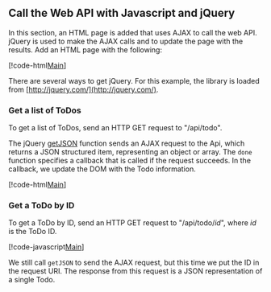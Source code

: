 ## Call the Web API with Javascript and jQuery

In this section, an HTML page is added that uses AJAX to call the web API. jQuery is used to make the AJAX calls and to update the page with the results. Add an HTML page with the following:

[!code-html[Main](samples/sample3.html)]

There are several ways to get jQuery. For this example, the library is loaded from [http://jquery.com/](http://jquery.com/).

### Get a list of ToDos

To get a list of ToDos, send an HTTP GET request to &quot;/api/todo&quot;.

The jQuery [getJSON](http://api.jquery.com/jQuery.getJSON/) function sends an AJAX request to the Api, which returns a JSON structured item, representing an object or array. The `done` function specifies a callback that is called if the request succeeds. In the callback, we update the DOM with the Todo information.

[!code-html[Main](samples/sample4.html)]

### Get a ToDo by ID

To get a ToDo by ID, send an HTTP GET request to &quot;/api/todo/*id*&quot;, where *id* is the ToDo ID.

[!code-javascript[Main](samples/sample5.js)]

We still call `getJSON` to send the AJAX request, but this time we put the ID in the request URI. The response from this request is a JSON representation of a single Todo.
